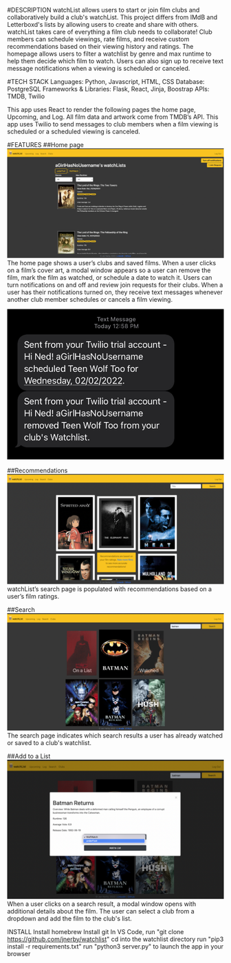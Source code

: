 #DESCRIPTION
watchList allows users to start or join film clubs and collaboratively build a club's watchList. This project differs from IMdB and Letterboxd's lists by allowing users to create and share with others. watchList takes care of everything a film club needs to collaborate! Club members can schedule viewings, rate films, and receive custom recommendations based on their viewing history and ratings. The homepage allows users to filter a watchlist by genre and max runtime to help them decide which film to watch. Users can also sign up to receive text message notifications when a viewing is scheduled or canceled.

#TECH STACK
Languages: Python, Javascript, HTML, CSS
Database: PostgreSQL
Frameworks & Libraries: Flask, React, Jinja, Boostrap
APIs: TMDB, Twilio

This app uses React to render the following pages the home page, Upcoming, and Log. All film data and artwork come from TMDB’s API. This app uses Twilio to send messages to club members when a film viewing is scheduled or a scheduled viewing is canceled.

#FEATURES
##Home page
![Recs](/static/images/home.png)
The home page shows a user’s clubs and saved films. When a user clicks on a film’s cover art, a modal window appears so a user can remove the film, mark the film as watched, or schedule a date to watch it. Users can turn notifications on and off and review join requests for their clubs. When a user has their notifications turned on, they receive text messages whenever another club member schedules or cancels a film viewing.

<img src="/static/images/twilio.jpg" style="max-width: 20%, height=auto"></img>

##Recommendations
![Recs](/static/images/recs.png)
watchList’s search page is populated with recommendations based on a user’s film ratings. 

##Search
![Search](/static/images/search.png)
The search page indicates which search results a user has already watched or saved to a club's watchlist.

##Add to a List
![Add](/static/images/search-modal.png)
When a user clicks on a search result, a modal window opens with additional details about the film. The user can select a club from a dropdown and add the film to the club's list.

INSTALL
Install homebrew
Install git
In VS Code, run "git clone https://github.com/jnerby/watchlist"
cd into the watchlist directory
run "pip3 install -r requirements.txt"
run "python3 server.py" to launch the app in your browser